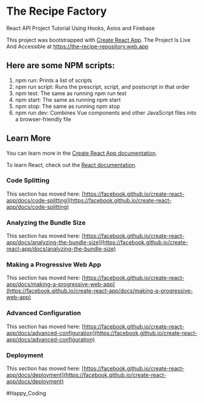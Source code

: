 # The Recipe Factory
React API Project Tutorial Using Hooks, Axios and Firebase

This project was bootstrapped with [Create React App](https://github.com/facebook/create-react-app).
The Project Is Live And Accessible at https://the-recipe-repository.web.app

## Here are some NPM scripts:
1. npm run: Prints a list of scripts
2. npm run script: Runs the prescript, script, and postscript in that order
3. npm test: The same as running npm run test
4. npm start: The same as running npm start
5. npm stop: The same as running npm stop
6. npm run dev: Combines Vue components and other JavaScript files into a browser-friendly file

## Learn More

You can learn more in the [Create React App documentation](https://facebook.github.io/create-react-app/docs/getting-started).

To learn React, check out the [React documentation](https://reactjs.org/).

### Code Splitting

This section has moved here: [https://facebook.github.io/create-react-app/docs/code-splitting](https://facebook.github.io/create-react-app/docs/code-splitting)

### Analyzing the Bundle Size

This section has moved here: [https://facebook.github.io/create-react-app/docs/analyzing-the-bundle-size](https://facebook.github.io/create-react-app/docs/analyzing-the-bundle-size)

### Making a Progressive Web App

This section has moved here: [https://facebook.github.io/create-react-app/docs/making-a-progressive-web-app](https://facebook.github.io/create-react-app/docs/making-a-progressive-web-app)

### Advanced Configuration

This section has moved here: [https://facebook.github.io/create-react-app/docs/advanced-configuration](https://facebook.github.io/create-react-app/docs/advanced-configuration)

### Deployment

This section has moved here: [https://facebook.github.io/create-react-app/docs/deployment](https://facebook.github.io/create-react-app/docs/deployment)

#Happy_Coding
